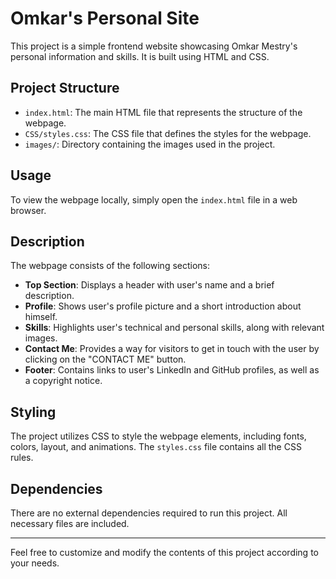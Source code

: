 # Omkar's Personal Site

This project is a simple frontend website showcasing Omkar Mestry's personal information and skills. It is built using HTML and CSS.

## Project Structure

- `index.html`: The main HTML file that represents the structure of the webpage.
- `CSS/styles.css`: The CSS file that defines the styles for the webpage.
- `images/`: Directory containing the images used in the project.

## Usage

To view the webpage locally, simply open the `index.html` file in a web browser.

## Description

The webpage consists of the following sections:

- **Top Section**: Displays a header with user's name and a brief description.
- **Profile**: Shows user's profile picture and a short introduction about himself.
- **Skills**: Highlights user's technical and personal skills, along with relevant images.
- **Contact Me**: Provides a way for visitors to get in touch with the user by clicking on the "CONTACT ME" button.
- **Footer**: Contains links to user's  LinkedIn and GitHub profiles, as well as a copyright notice.

## Styling

The project utilizes CSS to style the webpage elements, including fonts, colors, layout, and animations. The `styles.css` file contains all the CSS rules.

## Dependencies

There are no external dependencies required to run this project. All necessary files are included.

---

Feel free to customize and modify the contents of this project according to your needs.